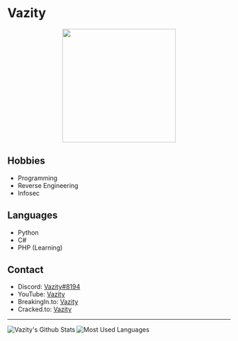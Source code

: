 # Vazity
<p align="center"><img align="center" width="256px" src="https://avatars0.githubusercontent.com/u/58231563?s=460&u=96fea2a9aacc9df7f1790383627ddaf7a0134f12&v=4"/></p>

## Hobbies
* Programming
* Reverse Engineering
* Infosec

## Languages
* Python
* C#
* PHP (Learning)

## Contact 
* Discord: <a href="https://discord.com/users/709852709477548082">Vazity#8194</a>
* YouTube: <a href="https://www.youtube.com/channel/UCFVrB5EtSCk-uR74hOjA7Fg">Vazity</a>
* BreakingIn.to: <a href="https://breakingin.to/profile/5126-vazity/">Vazity</a>
* Cracked.to: <a href="https://cracked.to/Vazity">Vazity</a>

---

<img align="left" alt="Vazity's Github Stats" src="https://github-readme-stats.vercel.app/api?username=Vazity1337&show_icons=true&hide_border=true" />
<img align="left" alt="Most Used Languages" src="https://github-readme-stats.vercel.app/api/top-langs/?username=Vazity1337&layout=compact&hide_border=true" />

